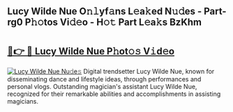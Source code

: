 ## Lucy Wilde Nue O𝚗𝚕yf𝚊ns L𝚎a𝚔ed N𝚞𝚍es - Part-rg0 P𝚑𝚘tos Vi𝚍𝚎o - H𝚘𝚝 Part L𝚎a𝚔s BzKhm

# <h2><a href="http://kfcbqtv.oniu.top/?m=Lucy+Wilde+Nue">🔗👉 🔴 Lucy Wilde Nue P𝚑ot𝚘𝚜 V𝚒d𝚎o</a></h2>

[![Lucy Wilde Nue Nu𝚍e𝚜](https://i.imgur.com/0qMVB7G.gif)](http://kfcbqtv.oniu.top/?m=Lucy+Wilde+Nue)
Digital trendsetter Lucy Wilde Nue, known for disseminating dance and lifestyle ideas, through performances and personal vlogs. Outstanding magician's assistant Lucy Wilde Nue, recognized for their remarkable abilities and accomplishments in assisting magicians.  
